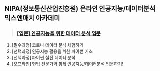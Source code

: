 ## NIPA(정보통신산업진흥원) 온라인 인공지능/데이터분석 믹스앤매치 아카데미
> ### [[입문] 인공지능을 위한 데이터 분석 입문](https://nipa.elice.io/tracks/335/info)

1. [필수과정] 코로나 데이터 분석 체험하기
2. [선택과정] 인공지능 활용을 위한 파이썬 기초
3. [선택과정] 파이썬 실전 데이터 분석
4. [오프라인] 현업 전문가와 함께 인공지능/데이터분석 입문하기!

